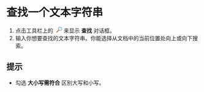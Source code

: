 # 查找一个文本字符串

1. 点击工具栏上的  ![Search](../../images/editfind.png) 来显示 **查找** 对话框。
2. 输入你想要查找的文本字符串。你能选择从文档中的当前位置处向上或向下搜索。

## 提示

- 勾选 **大小写需符合** 区别大写和小写。
